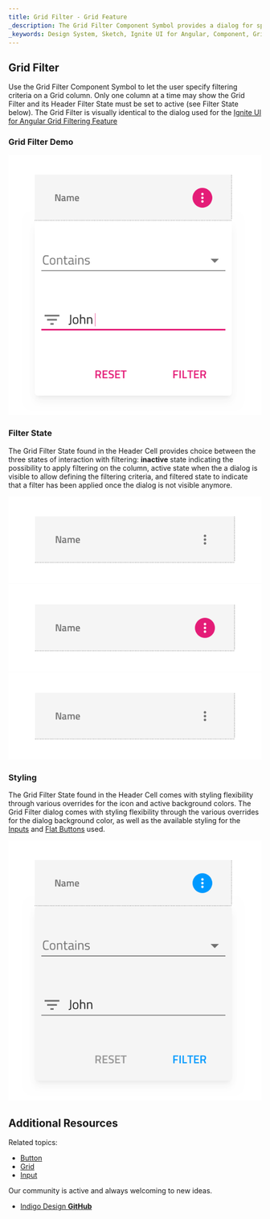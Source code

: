 ```yaml
---
title: Grid Filter - Grid Feature
_description: The Grid Filter Component Symbol provides a dialog for specifying filtering criteria on a Grid column.
_keywords: Design System, Sketch, Ignite UI for Angular, Component, Grid Feature, UI Library, Widgets
---
```


## Grid Filter

Use the Grid Filter Component Symbol to let the user specify filtering criteria on a Grid column. Only one column at a time may show the Grid Filter and its Header Filter State must be set to active (see Filter State below).
The Grid Filter is visually identical to the dialog used for the [Ignite UI for Angular Grid Filtering Feature](https://www.infragistics.com/products/ignite-ui-angular/angular/components/grid_filtering.html)

### Grid Filter Demo

![](../images/grid_filter_demo.png)

### Filter State

The Grid Filter State found in the Header Cell provides choice between the three states of interaction with filtering: **inactive** state indicating the possibility to apply filtering on the column, active state when the a dialog is visible to allow defining the filtering criteria, and filtered state to indicate that a filter has been applied once the dialog is not visible anymore.

![](../images/grid_filter_state_inactive.png)
![](../images/grid_filter_state_active.png)
![](../images/grid_filter_state_filtered.png)

### Styling

The Grid Filter State found in the Header Cell comes with styling flexibility through various overrides for the icon and active background colors.
The Grid Filter dialog comes with styling flexibility through the various overrides for the dialog background color, as well as the available styling for the [Inputs](input.md) and [Flat Buttons](button.md) used.

![](../images/grid_filter_styling.png)

## Additional Resources

Related topics:

- [Button](button.md)
- [Grid](grid.md)
- [Input](input.md)
  <div class="divider--half"></div>

Our community is active and always welcoming to new ideas.

- [Indigo Design **GitHub**](https://github.com/IgniteUI/design-system-docfx)
